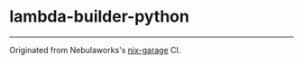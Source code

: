 # lambda-builder-python



---------------
Originated from Nebulaworks's [nix-garage](https://github.com/Nebulaworks/nix-garage) CI.